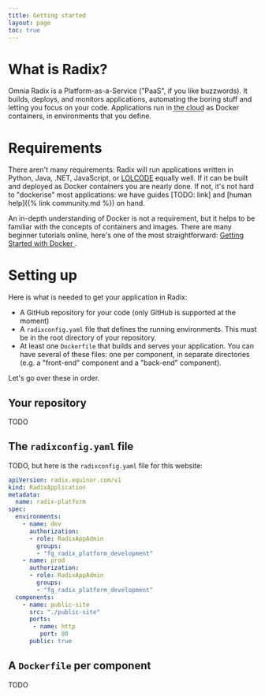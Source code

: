 ```yaml
---
title: Getting started
layout: page
toc: true
---
```


# What is Radix?

Omnia Radix is a Platform-as-a-Service ("PaaS", if you like buzzwords). It builds, deploys, and monitors applications, automating the boring stuff and letting you focus on your code. Applications run in <abbr title="someone else's computer">the cloud</abbr> as Docker containers, in environments that you define.

# Requirements

There aren't many requirements: Radix will run applications written in Python, Java, .NET, JavaScript, or [LOLCODE](https://en.wikipedia.org/wiki/LOLCODE) equally well. If it can be built and deployed as Docker containers you are nearly done. If not, it's not hard to "dockerise" most applications: we have guides [TODO: link] and [human help]({% link community.md %}) on hand.

An in-depth understanding of Docker is not a requirement, but it helps to be familiar with the concepts of containers and images. There are many beginner tutorials online, here's one of the most straightforward: [Getting Started with Docker
](https://scotch.io/tutorials/getting-started-with-docker).

# Setting up

Here is what is needed to get your application in Radix:

- A GitHub repository for your code (only GitHub is supported at the moment)
- A `radixconfig.yaml` file that defines the running environments. This must be in the root directory of your repository.
- At least one `Dockerfile` that builds and serves your application. You can have several of these files: one per component, in separate directories (e.g. a "front-end" component and a "back-end" component).

Let's go over these in order.

## Your repository

TODO

## The `radixconfig.yaml` file

TODO, but here is the `radixconfig.yaml` file for this website:

```yaml
apiVersion: radix.equinor.com/v1
kind: RadixApplication
metadata:
  name: radix-platform
spec:
  environments:
    - name: dev
      authorization:
      - role: RadixAppAdmin
        groups:
        - "fg_radix_platform_development"
    - name: prod
      authorization:
      - role: RadixAppAdmin
        groups:
        - "fg_radix_platform_development"
  components:
    - name: public-site
      src: "./public-site"
      ports:
       - name: http
         port: 80
      public: true
```

## A `Dockerfile` per component

TODO

